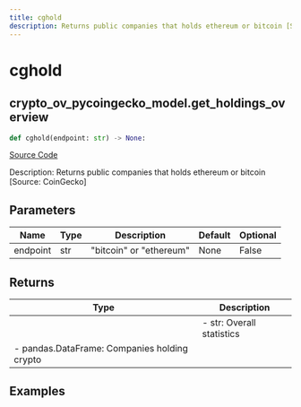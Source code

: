 ```yaml
---
title: cghold
description: Returns public companies that holds ethereum or bitcoin [Source: CoinGecko]
---
```

# cghold

## crypto_ov_pycoingecko_model.get_holdings_overview

```python
def cghold(endpoint: str) -> None:
```
[Source Code](https://github.com/OpenBB-finance/OpenBBTerminal/tree/main/openbb_terminal/cryptocurrency/overview/pycoingecko_model.py#L101)

Description: Returns public companies that holds ethereum or bitcoin [Source: CoinGecko]

## Parameters

| Name | Type | Description | Default | Optional |
| ---- | ---- | ----------- | ------- | -------- |
| endpoint | str | "bitcoin" or "ethereum" | None | False |

## Returns

| Type | Description |
| ---- | ----------- |
|  | - str:              Overall statistics
- pandas.DataFrame: Companies holding crypto |

## Examples

